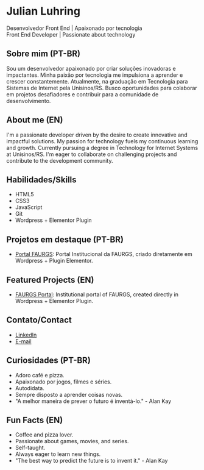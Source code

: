 # Julian Luhring

Desenvolvedor Front End | Apaixonado por tecnologia <br>
Front End Developer | Passionate about technology

## Sobre mim (PT-BR)

Sou um desenvolvedor apaixonado por criar soluções inovadoras e impactantes. Minha paixão por tecnologia me impulsiona a aprender e crescer constantemente. Atualmente, na graduação em Tecnologia para Sistemas de Internet pela Unisinos/RS. Busco oportunidades para colaborar em projetos desafiadores e contribuir para a comunidade de desenvolvimento.

## About me (EN)

I'm a passionate developer driven by the desire to create innovative and impactful solutions. My passion for technology fuels my continuous learning and growth. Currently pursuing a degree in Technology for Internet Systems at Unisinos/RS. I'm eager to collaborate on challenging projects and contribute to the development community.

## Habilidades/Skills

- HTML5
- CSS3
- JavaScript
- Git
- Wordpress + Elementor Plugin

## Projetos em destaque (PT-BR)

- [Portal FAURGS](http://www.faurgs.com.br): Portal Institucional da FAURGS, criado diretamente em Wordpress + Plugin Elementor.
<!-- * [Nome do projeto 2](link-para-o-repositório): Descrição breve do projeto.
- [Nome do projeto 3](link-para-o-repositório): Descrição breve do projeto. -->

## Featured Projects (EN)

- [FAURGS Portal](http://www.faurgs.com.br): Institutional portal of FAURGS, created directly in Wordpress + Elementor Plugin.

## Contato/Contact

- [LinkedIn](https://www.linkedin.com/in/julianluhring/)
- [E-mail](luhring.julian@gmail.com)

## Curiosidades (PT-BR)

- Adoro café e pizza.
- Apaixonado por jogos, filmes e séries.
- Autodidata.
- Sempre disposto a aprender coisas novas.
- "A melhor maneira de prever o futuro é inventá-lo." - Alan Kay

## Fun Facts (EN)

- Coffee and pizza lover.
- Passionate about games, movies, and series.
- Self-taught.
- Always eager to learn new things.
- "The best way to predict the future is to invent it." - Alan Kay

<!-- ## Atualizações

- [Data]: Adicionado novo projeto [Nome do projeto].
- [Data]: Atualizado com novas habilidades. -->
